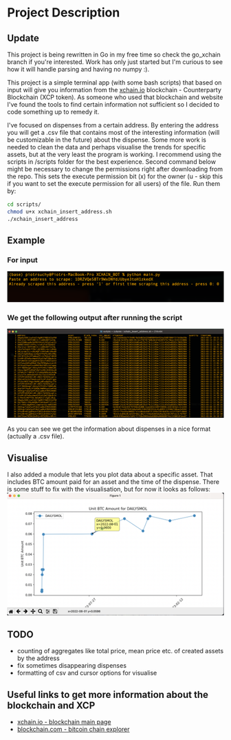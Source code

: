 # Project Description

## Update

This project is being rewritten in Go in my free time so check the go_xchain branch if you're interested. Work has only just started but I'm curious to see how it will handle parsing and having no numpy :).

This project is a simple terminal app (with some bash scripts) that based on input will give you information from the [xchain.io](https://xchain.io) blockchain - Counterparty Blockchain (XCP token). As someone who used that blockchain and website I've found the tools to find certain information not sufficient so I decided to code something up to remedy it.

I've focused on dispenses from a certain address. By entering the address you will get a .csv file that contains most of the interesting information (will be customizable in the future) about the dispense. Some more work is needed to clean the data and perhaps visualise the trends for specific assets, but at the very least the program is working. I recommend using the scripts in /scripts folder for the best experience. Second command below might be necessary to change the permissions right after downloading from the repo. This sets the execute permission bit (x) for the owner (u - skip this if you want to set the execute permission for all users) of the file. Run them by:

```bash
cd scripts/
chmod u+x xchain_insert_address.sh
./xchain_insert_address
```

## Example

### For input

![example_input](media/example_input.png)

### We get the following output after running the script

![example_output](media/example_output.png)

As you can see we get the information about dispenses in a nice format (actually a .csv file).

## Visualise

I also added a module that lets you plot data about a specific asset. That includes BTC amount paid for an asset and the time of the dispense. There is some stuff to fix with the visualisation, but for now it looks as follows:
![output for plot](media/output_vis.png)

## TODO

- counting of aggregates like total price, mean price etc. of created assets by the address
- fix sometimes disappearing dispenses
- formatting of csv and cursor options for visualise

## Useful links to get more information about the blockchain and XCP

- [xchain.io - blockchain main page](https://xchain.io/)
- [blockchain.com - bitcoin chain explorer](https://www.blockchain.com/explorer)
